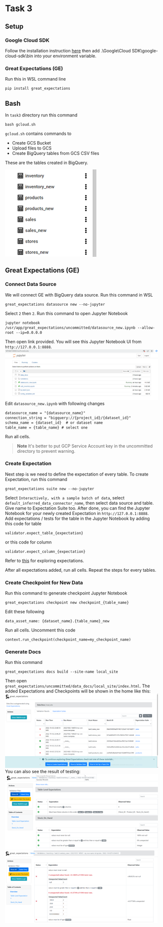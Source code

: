 # Task 3

## Setup
### Google Cloud SDK
Follow the installation instruction [here](https://cloud.google.com/sdk/docs/install) then add .\Google\Cloud SDK\google-cloud-sdk\bin into your environment variable.
### Great Expectations (GE)
Run this in WSL command line
```
pip install great_expectations
```

## Bash
In `task3` directory run this command
```
bash gcloud.sh
```
`gcloud.sh` contains commands to
- Create GCS Bucket
- Upload files to GCS
- Create BigQuery tables from GCS CSV files

These are the tables created in BigQuery.

![result](screenshots/bq_tables_task3.png)

## Great Expectations (GE)
### Connect Data Source
We will connect GE with BigQuery data source. Run this command in WSL
```
great_expectations datasource new --no-jupyter
```
Select `2` then `2`. Run this command to open Jupyter Notebook
```
jupyter notebook /usr/app/great_expectations/uncommitted/datasource_new.ipynb --allow-root --ip=0.0.0.0
```
Then open link provided. You will see this Jupyter Notebook UI from `http://127.0.0.1:8888`.
![dag](screenshots/jupyter_task3.png)
Edit `datasource_new.ipynb` with following changes
```
datasource_name = "{datasource_name}"
connection_string = "bigquery://{project_id}/{dataset_id}"
schema_name = {dataset_id}  # or dataset name
table_name = {table_name} # select one
```
Run all cells.
> **Note**
> It's better to put GCP Service Account key in the uncommitted directory to prevent warning.

### Create Expectation
Next step is we need to define the expectation of every table. To create Expectation, run this command
```
great_expectations suite new --no-jupyter
```
Select `Interactively, with a sample batch of data`, select `default_inferred_data_connector_name`, then select data source and table. Give name to Expectation Suite too. After done, you can find the Jupyter Notebook for your newly created Expectation in `http://127.0.0.1:8888`.
Add expectations / tests for the table in the Jupyter Notebook by adding this code for table
```
validator.expect_table_{expectation}
```
or this code for column
```
validator.expect_column_{expectation}
```
Refer to [this](https://greatexpectations.io/expectations/) for exploring expectations.

After all expectations added, run all cells. Repeat the steps for every tables.

### Create Checkpoint for New Data
Run this command to generate checkpoint Jupyter Notebook
```
great_expectations checkpoint new checkpoint_{table_name}
```
Edit these following
```
data_asset_name: {dataset_name}.{table_name}_new
```
Run all cells. Uncomment this code
```
context.run_checkpoint(checkpoint_name=my_checkpoint_name)
```

### Generate Docs
Run this command
```
great_expectations docs build --site-name local_site
```
Then open `great_expectations/uncommitted/data_docs/local_site/index.html`. The added Expectations and Checkpoints will be shown in the home like this:
![data_docs](screenshots/data_docs_task3.png)
You can also see the result of testing:
![data_docs](screenshots/inventory_docs_task3.png)
![data_docs](screenshots/inventory_new_docs_task3.png)